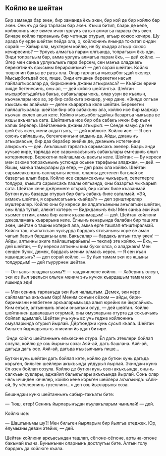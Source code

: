## Койлю ве шейтан
Бир заманда бар экен, бир заманда ёкъ экен, бир кой де бир койлю бар экен.
Онынъ да бир тарласы бар экен.
Къыш битип, баарь де келе, койлюнинъ исе экмек ичюн урлукъ сатын алмагъа парасы ёкъ экен.
Бичаре койлю тарланынъ бир четинде отурып, агъыр кокюс кечире.
Шу арада бу ерде шейтан пейда ола, о, койлюнинъ янында токътап ондан сорай:
— Хайыр ола, мухтерем койлю, не бу къадар агъыр кокюс кечиресинъ?
— Урлукъ алмагъа парам олгъанда, топрагъым ёкъ эди.
Энди топрагъым бар, амма урлукъ алмагъа парам ёкъ, — дей койлю.
— Эгер мен санъа урлукълыкъ пара берсем, сен манъа оладжакъ берекетнинъ ярысыны берирсинъми? — деп сорай шейтан.
Койлю тюшюнип бакъа ве разы ола.
Олар тарлагъа мысырбогъдай экелер.
Мысырбогъдай осе, пише.
Энди етишкен берекетни насыл пайлаштырсалар да, бирисининъ джаны агъырмаса?
— Къайсы ерини зияде бегенесинъ, оны ал, — дей койлю шейтангъа.
Шейтан мысырбогъдайгъа бакъа, сабакълары чокъ, олар узун ве къалын, къочанлары исе аз, эр бир сабакъта экишер, учер дане.
«Зияде олгъан къысмыны алайым» — деген къараргъа келе шейтан.
Берекетни пайлаштыралар: шейтан бир оба сабакъны ала, койлю исе бир маджар къочан юклеп алып кете.
Койлю мысырбогъдайны базаргъа чыкъара ве яхшы акъчагъа сата.
Шейтангъа исе бир оба сабакъ ичюн бир къач капик берелер.
Шейтаннынъ джаны агъырып:
— Сенде намус де ген шей ёкъ экен, мени алдаттынъ, — дей койлюге.
Койлю исе:
— Я сен озюнъ сайладынъ, бегенгенинъни алдынъ да.
Айды, джанынъ агъырмасын, бир даа берабер экейик де, джанынъ истегенини алырсынъ — дей.
Анълашып тарлагъа сарымсакъ экелер.
Баарь энди кучьке кире, тарлада исе сарымсакънынъ сабакълары ем-ешиль олып котерилелер.
Берекетни пайлашмакъ вакъты келе.
Шейтан:
— Бу кереси мен озюме топракънынъ устюнде оськен тарафыны аладжам, — дей.
— Яхшы, манъа тамырлары да етер, — деп разы ола койлю.
Шейтан сарымсакънынъ сапларыны кесип, оларны дестелеп багълай ве базаргъа алып бара.
Койлю исе сарымсакъны чыкъарып, сепетлерге толдура, къышта сарымсакъ паалы олгъанда, оны базаргъа чыкъарып сата.
Шейтан кене джёремеге огърай, бир капик биле къазанмай.
Бутюн кунь базарда отурып бир багъ сабакъ биле саталмай.
«Эй, ахмакъ шейтан, я сарымсагъынъ къайда?» — деп эриштирелер муштерилер.
Койлю оны бу кереси де алдаткъаныны анълагъан шейтан, оны ёлда тутып, алекет котере:
— Виджданынъ ёкъ!
Мен санъа эки йыл хызмет эттим, амма бир капик къазанмадым! — дей.
Шейтан койлюни джезаламакъ къарарына келе.
Ёлнынъ кенарында балабан бир таш ята экен, шейтан о ташны котерип ала, амма ерге ташлап етиштиралмай.
Койлю таш къапаткъан чукъурда бардакъ яткъаныны коре ве аман чапып барып бардакъны ала.
Бакъсалар — бардакъ алтын толу экен!
— Айды, алтынны экиге пайлаштырайыкъ! — теклиф эте койлю.
— Ёкъ, — дей шейтан, — бу кереси алтынны ким буюк олса, о аладжакъ!
Мен сенден буюк, демек, бардакъ меним олмакъ керек.
— Я сен къач яшындасынъ? — деп сорай койлю.
— Бу йыл тамам эки юз яшыны толдурдым! — дей гъурурнен шейтан.

— Олгъаны-оладжагъымы?! — тааджиплене койлю. — Хаберинъ олсун, эки юз йыл эвельси ольген меним энъ кучюк къардашым тамам юз яшында эди!

— Мен сенинъ тарланъда эки йыл чалыштым.
Демек, эки кере сайламагъа акъкъым бар!
Меним сонъки сёзюм — айды, бири-биримизни невбетнен аркъаларымызда алып юрейик ве йырлайыкъ.
Ким енъсе, алтыннынъ эписи онынъки олур, — дей шейтан.
Койлю шейтаннен давалашып отурмай, оны омузларына отурта да сокъачыкъ бойлап адымлай.
Шейтан учь кунь вс учь гедже койлюнинъ омузларында отурып йырлай.
Дёртюнджи кунь сусып къала.
Шейтан бильген йырларынынъ эписини йырдап битире.

 Энди койлю шейтаннынъ елькесине отура.
Ёл дагъ этеклери бойлап созула, койлю де озь йырыны соза:
Аяй-ай, дагъ башлана.
Аяй-ай, дагъда дагъ осе.
Аяй-ай, дагъда къызылчыкъ пише...

Бутюн кунь шейтан дагъ бойлап кете, койлю де бутюн кунь дагъда корьген, бильген шейлери акъкъында уйдурып йырлай.
Экинджи куню ёл озен бойлап созула.
Койлю де бутюн кунь озен акъкъында, онынъ салкъын сувлары, аджайип балыкълары акъкъында йырлай.
Сонъ олар чёль ичинден кечелер, койлю кене корьген шейлери акъкъында: «Аяй-ай, бу чёллернинъ гузеллиги...» деп озь йырларыны соза.

Бешинджи куню шейтаннынъ сабыр-такъаты бите:

— Тюш, етер!
Сенинъ йырларынъдан къулакъларым чынълай! — дей.

Койлю исе:

— Шаштынъмы шу?!
Мен бильген йырларым бир йылгъа етеджек.
Юр, ёлумызны девам этейик, — дей.

Шейтан койлюни аркъасындан ташлап, сёгюне-сёгюне, артына-огюне бакъмай къача.
Бунынънен оларнынъ достлугъы бите.
Алтын толу бардакъ да койлюге къала. 
